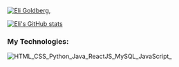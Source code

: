 [![Eli Goldberg,  ](https://pimp-my-readme.webapp.io/pimp-my-readme/wavy-banner?subtitle=%20&title=Eli%20Goldberg)](https://pimp-my-readme.webapp.io)

[![Eli's GitHub stats](https://github-readme-stats.vercel.app/api?username=goldbee2&count_private=true&show_icons=true)](https://github.com/goldbee2/)

<h3>My Technologies:</h3>

![HTML_CSS_Python_Java_ReactJS_MySQL_JavaScript_](https://pimp-my-readme.webapp.io/pimp-my-readme/technology?technology=HTML_CSS_Python_Java_ReactJS_MySQL_JavaScript_)
<!--
**Goldbee2/Goldbee2** is a ✨ _special_ ✨ repository because its `README.md` (this file) appears on your GitHub profile.

Here are some ideas to get you started:

- 🔭 I’m currently working on ...
- 🌱 I’m currently learning ...
- 👯 I’m looking to collaborate on ...
- 🤔 I’m looking for help with ...
- 💬 Ask me about ...
- 📫 How to reach me: ...
- 😄 Pronouns: ...
- ⚡ Fun fact: ...
-->
